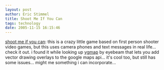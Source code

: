 ```yaml
---
layout: post
author: Eric Stimmel
title: Shoot Me If You Can
tags: technology
date: 2005-11-15 16:15:46
--- 
```



[shoot me if you can][]: this is a crazy little game based on first person shooter video games, but this uses camera phones and text messages in real life... check it out. i found it while looking up [vgmap][] by eyebeam that lets you add vector drawing overlays to the google maps api... it's cool too, but still has some issues... might me something i can incorporate...

  [shoot me if you can]: http://www.shootmeifyoucan.net/en/index.htm
  [vgmap]: http://vgmap.eyebeamresearch.org/

